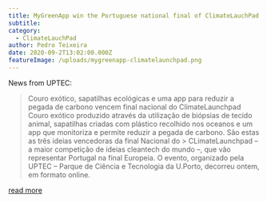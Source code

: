 ```yaml
---
title: MyGreenApp win the Portuguese national final of ClimateLauchPad
subtitle: 
category:
  - ClimateLauchPad
author: Pedro Teixeira
date: 2020-09-2T13:02:00.000Z
featureImage: /uploads/mygreenapp-climatelaunchpad.png
---
```

News from UPTEC:
> Couro exótico, sapatilhas ecológicas e uma app para reduzir a pegada de carbono vencem final nacional do ClimateLaunchpad
> Couro exótico produzido através da utilização de biópsias de tecido animal, sapatilhas criadas com plástico recolhido nos oceanos e um app que monitoriza e permite reduzir a pegada de carbono. São estas as três ideias vencedoras da final Nacional do > CLimateLaunchpad –  a maior competição de ideias cleantech do mundo –, que vão representar Portugal na final Europeia. 
> O evento, organizado pela UPTEC – Parque de Ciência e Tecnologia da U.Porto, decorreu ontem, em formato online.

[read more](https://uptec.up.pt/couro-exotico-sapatilhas-ecologicas-e-uma-app-para-reduzir-a-pegada-de-carbono-vencem-final-nacional-do-climatelaunchpad/)
